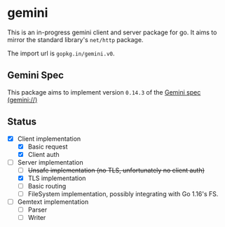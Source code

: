 # gemini

This is an in-progress gemini client and server package for go. It aims to mirror the standard library's `net/http` package.

The import url is `gopkg.in/gemini.v0`.

## Gemini Spec

This package aims to implement version `0.14.3` of the [Gemini spec](https://gemini.circumlunar.space/docs/specification.html) [(gemini://)](gemini://gemini.circumlunar.space/docs/specification.gmi)

## Status

- [x] Client implementation
    - [x] Basic request
    - [x] Client auth
- [ ] Server implementation
    - [ ] ~~Unsafe implementation (no TLS, unfortunately no client auth)~~
    - [x] TLS implementation
    - [ ] Basic routing
    - [ ] FileSystem implementation, possibly integrating with Go 1.16's FS.
- [ ] Gemtext implementation
    - [ ] Parser
    - [ ] Writer
